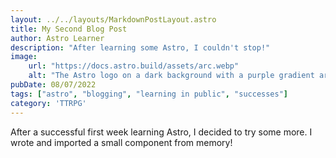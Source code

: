 ```yaml
---
layout: ../../layouts/MarkdownPostLayout.astro
title: My Second Blog Post
author: Astro Learner
description: "After learning some Astro, I couldn't stop!"
image:
    url: "https://docs.astro.build/assets/arc.webp"
    alt: "The Astro logo on a dark background with a purple gradient arc."
pubDate: 08/07/2022
tags: ["astro", "blogging", "learning in public", "successes"]
category: 'TTRPG'
---
```

After a successful first week learning Astro, I decided to try some more. I wrote and imported a small component from memory!